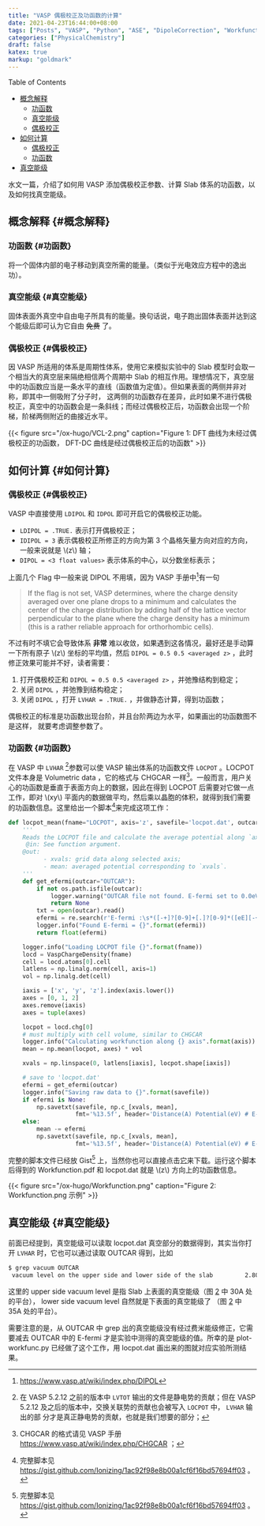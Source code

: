 ```yaml
---
title: "VASP 偶极校正及功函数的计算"
date: 2021-04-23T16:44:00+08:00
tags: ["Posts", "VASP", "Python", "ASE", "DipoleCorrection", "Workfunction"]
categories: ["PhysicalChemistry"]
draft: false
katex: true
markup: "goldmark"
---
```


<div class="ox-hugo-toc toc">
<div></div>

<div class="heading">Table of Contents</div>

- [概念解释](#概念解释)
    - [功函数](#功函数)
    - [真空能级](#真空能级)
    - [偶极校正](#偶极校正)
- [如何计算](#如何计算)
    - [偶极校正](#偶极校正)
    - [功函数](#功函数)
- [真空能级](#真空能级)

</div>
<!--endtoc-->

水文一篇，介绍了如何用 VASP 添加偶极校正参数、计算 Slab 体系的功函数，以及如何找真空能级。

<!--more-->


## 概念解释 {#概念解释}


### 功函数 {#功函数}

将一个固体内部的电子移动到真空所需的能量。（类似于光电效应方程中的逸出功）。


### 真空能级 {#真空能级}

固体表面外真空中自由电子所具有的能量。换句话说，电子跑出固体表面并达到这个能级后即可认为它自由 ~~免费~~ 了。


### 偶极校正 {#偶极校正}

因 VASP 所适用的体系是周期性体系，使用它来模拟实验中的 Slab 模型时会取一个相当大的真空层来隔绝相信两个周期中 Slab 的相互作用。理想情况下，真空层中的功函数应当是一条水平的直线（函数值为定值）。但如果表面的两侧并非对称，即其中一侧吸附了分子时，
这两侧的功函数存在差异，此时如果不进行偶极校正，真空中的功函数会是一条斜线；而经过偶极校正后，功函数会出现一个阶梯，阶梯两侧附近的曲接近水平。

<a id="org3837645"></a>

{{< figure src="/ox-hugo/VCL-2.png" caption="Figure 1: DFT 曲线为未经过偶极校正的功函数， DFT-DC 曲线是经过偶极校正后的功函数" >}}


## 如何计算 {#如何计算}


### 偶极校正 {#偶极校正}

VASP 中直接使用 `LDIPOL` 和 `IDPOL` 即可开启它的偶极校正功能。

-   `LDIPOL = .TRUE.` 表示打开偶极校正；
-   `IDIPOL = 3` 表示偶极校正所修正的方向为第 3 个晶格矢量方向对应的方向，一般来说就是 \\(z\\) 轴；
-   `DIPOL = <3 float values>` 表示体系的中心，以分数坐标表示；

上面几个 Flag 中一般来说 DIPOL 不用填，因为 VASP 手册中[^fn:1]有一句

> If the flag is not set, VASP determines, where the charge density averaged over
> one plane drops to a minimum and calculates the center of the charge
> distribution by adding half of the lattice vector perpendicular to the plane
> where the charge density has a minimum (this is a rather reliable approach for
> orthorhombic cells).

不过有时不填它会导致体系 **非常** 难以收敛，如果遇到这各情况，最好还是手动算一下所有原子 \\(z\\) 坐标的平均值，然后 `DIPOL = 0.5 0.5 <averaged z>` ，此时修正效果可能并不好，读者需要：

1.  打开偶极校正和 `DIPOL = 0.5 0.5 <averaged z>` ，并弛豫结构到稳定；
2.  关闭 `DIPOL` ，并弛豫到结构稳定；
3.  关闭 `DIPOL` ，打开 `LVHAR = .TRUE.` ，并做静态计算，得到功函数；

偶极校正的标准是功函数出现台阶，并且台阶两边为水平，如果画出的功函数图不是这样，
就要考虑调整参数了。


### 功函数 {#功函数}

在 VASP 中 `LVHAR`&nbsp;[^fn:2]参数可以使 VASP 输出体系的功函数文件 `LOCPOT` 。LOCPOT
文件本身是 Volumetric data ，它的格式与 CHGCAR 一样[^fn:3]。一般而言，用户关心的功函数是垂直于表面方向上的数据，因此在得到 LOCPOT 后需要对它做一点工作，即对 \\(xy\\)
平面内的数据做平均，然后乘以晶胞的体积，就得到我们需要的功函数信息。这里给出一个脚本[^fn:4]来完成这项工作：

```python
def locpot_mean(fname="LOCPOT", axis='z', savefile='locpot.dat', outcar="OUTCAR"):
    '''
    Reads the LOCPOT file and calculate the average potential along `axis`.
     @in: See function argument.
    @out:
          - xvals: grid data along selected axis;
          - mean: averaged potential corresponding to `xvals`.
    '''
    def get_efermi(outcar="OUTCAR"):
        if not os.path.isfile(outcar):
            logger.warning("OUTCAR file not found. E-fermi set to 0.0eV")
            return None
        txt = open(outcar).read()
        efermi = re.search(r'E-fermi :\s*([-+]?[0-9]+[.]?[0-9]*([eE][-+]?[0-9]+)?)', txt).groups()[0]
        logger.info("Found E-fermi = {}".format(efermi))
        return float(efermi)

    logger.info("Loading LOCPOT file {}".format(fname))
    locd = VaspChargeDensity(fname)
    cell = locd.atoms[0].cell
    latlens = np.linalg.norm(cell, axis=1)
    vol = np.linalg.det(cell)

    iaxis = ['x', 'y', 'z'].index(axis.lower())
    axes = [0, 1, 2]
    axes.remove(iaxis)
    axes = tuple(axes)

    locpot = locd.chg[0]
    # must multiply with cell volume, similar to CHGCAR
    logger.info("Calculating workfunction along {} axis".format(axis))
    mean = np.mean(locpot, axes) * vol

    xvals = np.linspace(0, latlens[iaxis], locpot.shape[iaxis])

    # save to 'locpot.dat'
    efermi = get_efermi(outcar)
    logger.info("Saving raw data to {}".format(savefile))
    if efermi is None:
        np.savetxt(savefile, np.c_[xvals, mean],
                   fmt='%13.5f', header='Distance(A) Potential(eV) # E-fermi not corrected')
    else:
        mean -= efermi
        np.savetxt(savefile, np.c_[xvals, mean],
                   fmt='%13.5f', header='Distance(A) Potential(eV) # E-fermi shifted to 0.0eV')
```

完整的脚本文件已经放 Gist[^fn:4] 上，当然你也可以直接点击[它](vasp-dipol-correction-work-function/plot-workfunc.py)来下载。运行这个脚本后得到的 Workfunction.pdf 和 locpot.dat 就是 \\(z\\) 方向上的功函数信息。

<a id="org8d719d6"></a>

{{< figure src="/ox-hugo/Workfunction.png" caption="Figure 2: Workfunction.png 示例" >}}


## 真空能级 {#真空能级}

前面已经提到，真空能级可以读取 locpot.dat 真空部分的数据得到，其实当你打开
`LVHAR` 时，它也可以通过读取 OUTCAR 得到，比如

```sh
$ grep vacuum OUTCAR
 vacuum level on the upper side and lower side of the slab         2.807         3.188
```

这里的 upper side vacuum level 是指 Slab 上表面的真空能级（图 [2](#org8d719d6)
中 30A 处的平台）， lower side vacuum level 自然就是下表面的真空能级了
（图 [2](#org8d719d6) 中 35A 处的平台）。

需要注意的是，从 OUTCAR 中 grep 出的真空能级没有经过费米能级修正，它需要减去
OUTCAR 中的 E-fermi 才是实验中测得的真空能级的值。所幸的是 plot-workfunc.py 已经做了这个工作，用 locpot.dat 画出来的图就对应实验所测结果。

[^fn:1]: <https://www.vasp.at/wiki/index.php/DIPOL>
[^fn:2]: 在 VASP 5.2.12 之前的版本中 `LVTOT` 输出的文件是静电势的贡献；但在 VASP 5.2.12 及之后的版本中，交换关联势的贡献也会被写入 `LOCPOT` 中， `LVHAR` 输出的部 分才是真正静电势的贡献，也就是我们想要的部分；
[^fn:3]: CHGCAR 的格式请见 VASP 手册 <https://www.vasp.at/wiki/index.php/CHGCAR> ；
[^fn:4]: 完整脚本见 <https://gist.github.com/Ionizing/1ac92f98e8b00a1cf6f16bd57694ff03> 。
